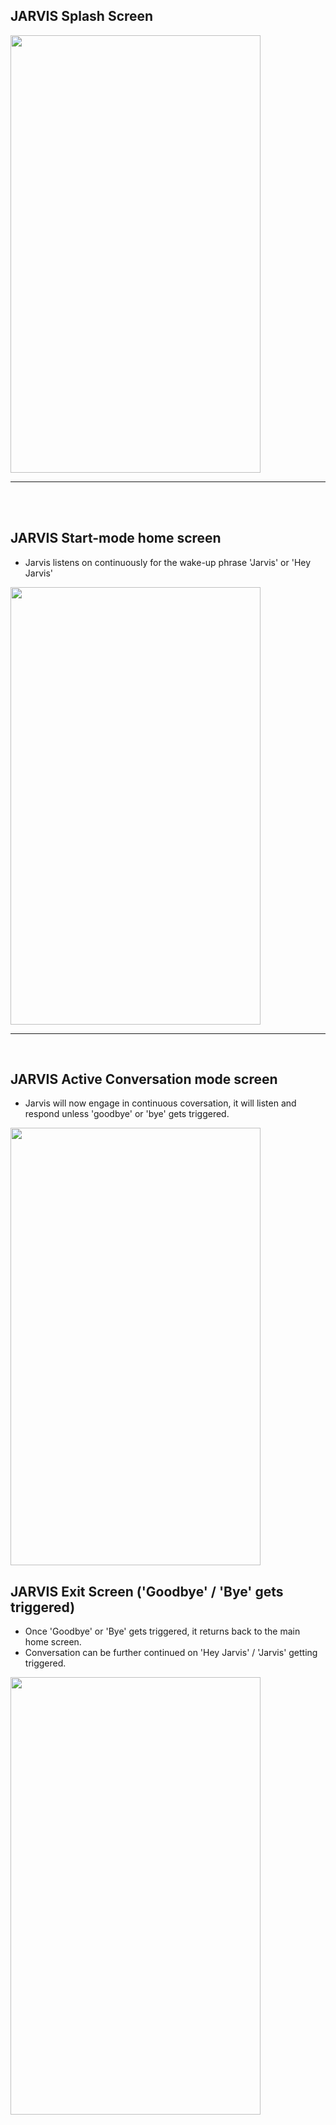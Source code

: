   <h2> JARVIS Splash Screen </h2>
    <img src="https://github.com/user-attachments/assets/cac80ec9-18a0-4708-bdc7-60bd0c0f1324" width="400" height="700"/>
  
  <br>
  
  
  ---

  <br>
  <br>
  
  ## JARVIS Start-mode home screen
  - Jarvis listens on continuously for the wake-up phrase 'Jarvis' or 'Hey Jarvis' </p>
  <img src="https://github.com/user-attachments/assets/d1d5ea13-ee26-47ab-bf95-d9d6743a0f9d" width="400" height="700"/>
  
  --- 
  
  <br>
  
  ## JARVIS Active Conversation mode screen
  - Jarvis will now engage in continuous coversation, it will listen and respond unless 'goodbye' or 'bye' gets triggered. </p> 
  <img src="https://github.com/user-attachments/assets/0746e510-cd78-4e5b-aa59-3489fca159fd" width="400" height="700"/>

  ## JARVIS Exit Screen ('Goodbye' / 'Bye' gets triggered)
  - Once 'Goodbye' or 'Bye' gets triggered, it returns back to the main home screen.
  - Conversation can be further continued on 'Hey Jarvis' / 'Jarvis' getting triggered.
  <img src="https://github.com/user-attachments/assets/0a8a2525-fcbe-4cee-8ac5-827dbb8a9427" width="400" height="700"/>
